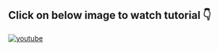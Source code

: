 


## **Click on below image to watch tutorial** 👇


[![youtube](https://img.youtube.com/vi/fVKF199E60/0.jpg)](https://www.youtube.com/watch?v=fVKF199E60)
